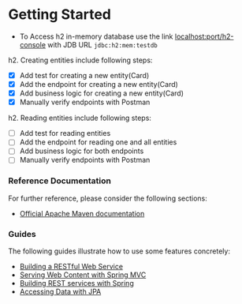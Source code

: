 # Getting Started

* To Access h2 in-memory database use the link [localhost:port/h2-console](http://localhost:port/h2-console) with JDB URL `jdbc:h2:mem:testdb`

h2. Creating entities include following steps:
- [X] Add test for creating a new entity(Card)
- [X] Add the endpoint for creating a new entity(Card)
- [X] Add business logic for creating a new entity(Card)
- [X] Manually verify endpoints with Postman

h2. Reading entities include following steps:
- [ ] Add test for reading entities
- [ ] Add the endpoint for reading one and all entities
- [ ] Add business logic for both endpoints
- [ ] Manually verify endpoints with Postman

### Reference Documentation
For further reference, please consider the following sections:

* [Official Apache Maven documentation](https://maven.apache.org/guides/index.html)

### Guides
The following guides illustrate how to use some features concretely:

* [Building a RESTful Web Service](https://spring.io/guides/gs/rest-service/)
* [Serving Web Content with Spring MVC](https://spring.io/guides/gs/serving-web-content/)
* [Building REST services with Spring](https://spring.io/guides/tutorials/bookmarks/)
* [Accessing Data with JPA](https://spring.io/guides/gs/accessing-data-jpa/)

